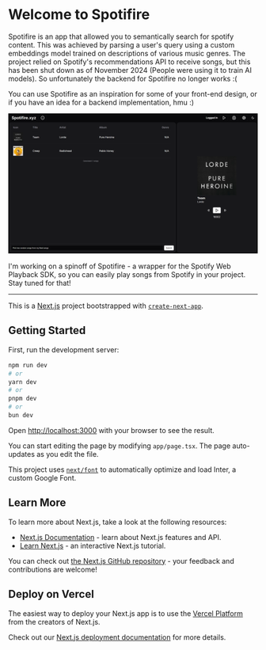 # Welcome to Spotifire 

Spotifire is an app that allowed you to semantically search for spotify content. This was achieved by parsing a user's query using a custom embeddings model trained on descriptions of various music genres. 
The project relied on Spotify's recommendations API to receive songs, but this has been shut down as of November 2024 (People were using it to train AI models). So unfortunately the backend for Spotifire
no longer works :( 

You can use Spotifire as an inspiration for some of your front-end design, or if you have an idea for a backend implementation, hmu :)

![alt text](https://github.com/wehttqm/spotifire/blob/master/Spotifire.png?raw=true)

I'm working on a spinoff of Spotifire - a wrapper for the Spotify Web Playback SDK, so you can easily play songs from Spotify in your project. Stay tuned for that!

_______________________________________________________________________________________________

This is a [Next.js](https://nextjs.org/) project bootstrapped with [`create-next-app`](https://github.com/vercel/next.js/tree/canary/packages/create-next-app).

## Getting Started

First, run the development server:

```bash
npm run dev
# or
yarn dev
# or
pnpm dev
# or
bun dev
```

Open [http://localhost:3000](http://localhost:3000) with your browser to see the result.

You can start editing the page by modifying `app/page.tsx`. The page auto-updates as you edit the file.

This project uses [`next/font`](https://nextjs.org/docs/basic-features/font-optimization) to automatically optimize and load Inter, a custom Google Font.

## Learn More

To learn more about Next.js, take a look at the following resources:

- [Next.js Documentation](https://nextjs.org/docs) - learn about Next.js features and API.
- [Learn Next.js](https://nextjs.org/learn) - an interactive Next.js tutorial.

You can check out [the Next.js GitHub repository](https://github.com/vercel/next.js/) - your feedback and contributions are welcome!

## Deploy on Vercel

The easiest way to deploy your Next.js app is to use the [Vercel Platform](https://vercel.com/new?utm_medium=default-template&filter=next.js&utm_source=create-next-app&utm_campaign=create-next-app-readme) from the creators of Next.js.

Check out our [Next.js deployment documentation](https://nextjs.org/docs/deployment) for more details.
